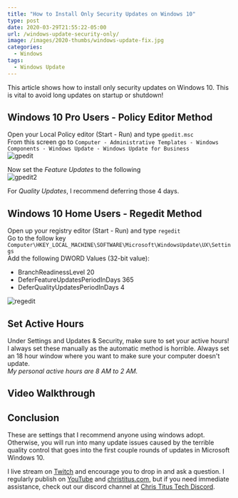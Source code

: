 ```yaml
---
title: "How to Install Only Security Updates on Windows 10"
type: post
date: 2020-03-29T21:55:22-05:00
url: /windows-update-security-only/
image: /images/2020-thumbs/windows-update-fix.jpg
categories:
  - Windows
tags:
  - Windows Update
---
```

This article shows how to install only security updates on Windows 10. This is vital to avoid long updates on startup or shutdown!
<!--more-->

## Windows 10 Pro Users - Policy Editor Method
Open your Local Policy editor (Start - Run) and type `gpedit.msc`  
From this screen go to `Computer - Administrative Templates - Windows Components - Windows Update - Windows Update for Business`  
![gpedit](../images/2020/winupdate/gpedit.png)

Now set the *Feature Updates* to the following  
![gpedit2](../images/2020/winupdate/gpedit2.png)

For *Quality Updates*, I recommend deferring those 4 days. 

## Windows 10 Home Users - Regedit Method
Open up your registry editor (Start - Run) and type `regedit`  
Go to the follow key `Computer\HKEY_LOCAL_MACHINE\SOFTWARE\Microsoft\WindowsUpdate\UX\Settings`  
Add the following DWORD Values (32-bit value):
  - BranchReadinessLevel 20
  - DeferFeatureUpdatesPeriodInDays 365
  - DeferQualityUpdatesPeriodInDays 4
  
![regedit](../images/2020/winupdate/regedit.png)  

## Set Active Hours
Under Settings and Updates & Security, make sure to set your active hours! I always set these manually as the automatic method is horrible. Always set an 18 hour window where you want to make sure your computer doesn't update.  
*My personal active hours are 8 AM to 2 AM.* 

## Video Walkthrough

## Conclusion
These are settings that I recommend anyone using windows adopt. Otherwise, you will run into many update issues caused by the terrible quality control that goes into the first couple rounds of updates in Microsoft Windows 10. 

I live stream on [Twitch][1] and encourage you to drop in and ask a question. I regularly publish on [YouTube][2] and [christitus.com][3], but if you need immediate assistance, check out our discord channel at [Chris Titus Tech Discord][4].

 [1]: https://twitch.tv/christitustech
 [2]: https://www.youtube.com/c/ChrisTitusTech
 [3]: https://www.christitus.com/
 [4]: https://www.christitus.com/discord
